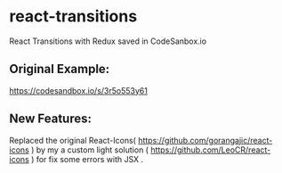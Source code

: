 # react-transitions
React Transitions with Redux saved in CodeSanbox.io
 

## Original Example:
https://codesandbox.io/s/3r5o553y61

## New Features:
Replaced the original React-Icons( https://github.com/gorangajic/react-icons ) by my a custom light solution ( https://github.com/LeoCR/react-icons ) for fix some errors with JSX   .
